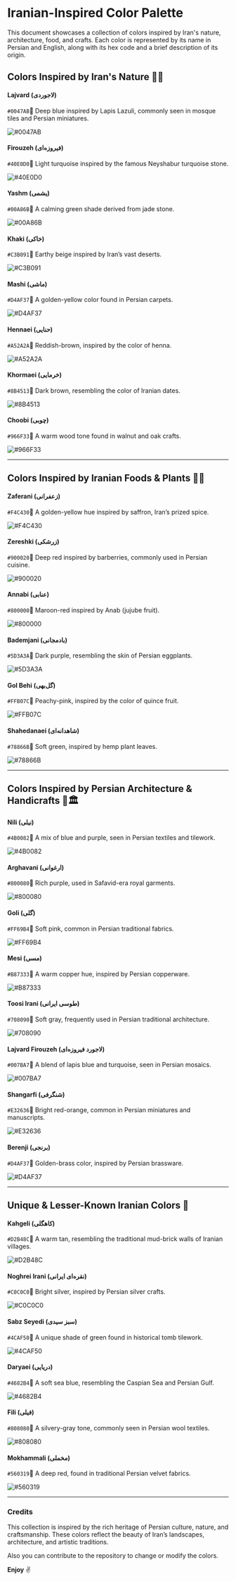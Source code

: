 # Iranian-Inspired Color Palette

This document showcases a collection of colors inspired by Iran's nature, architecture, food, and crafts. Each color is represented by its name in Persian and English, along with its hex code and a brief description of its origin.

## Colors Inspired by Iran's Nature 🌿🌄

#### Lajvard (لاجوردی) 
`#0047AB`🔹 Deep blue inspired by Lapis Lazuli, commonly seen in mosque tiles and Persian miniatures.

![#0047AB](https://img.shields.io/badge/%230047AB-%230047AB.svg?style=for-the-badge&logo=&color=%230047AB)

#### Firouzeh (فیروزه‌ای)
`#40E0D0`🔹 Light turquoise inspired by the famous Neyshabur turquoise stone.

![#40E0D0](https://img.shields.io/badge/%2340E0D0-%2340E0D0.svg?style=for-the-badge&logo=&color=%2340E0D0)

#### Yashm (یشمی)
`#00A86B`🔹 A calming green shade derived from jade stone.

![#00A86B](https://img.shields.io/badge/%2300A86B-%2300A86B.svg?style=for-the-badge&logo=&color=%2300A86B)

#### Khaki (خاکی)
`#C3B091`🔹 Earthy beige inspired by Iran’s vast deserts.

![#C3B091](https://img.shields.io/badge/%23C3B091-%23C3B091.svg?style=for-the-badge&logo=&color=%23C3B091)

#### Mashi (ماشی) 
`#D4AF37`🔹 A golden-yellow color found in Persian carpets.

![#D4AF37](https://img.shields.io/badge/%23D4AF37-%23D4AF37.svg?style=for-the-badge&logo=&color=%23D4AF37)

#### Hennaei (حنايی) 
`#A52A2A`🔹 Reddish-brown, inspired by the color of henna.

![#A52A2A](https://img.shields.io/badge/%23A52A2A-%23A52A2A.svg?style=for-the-badge&logo=&color=%23A52A2A)

#### Khormaei (خرمایی) 
`#8B4513`🔹 Dark brown, resembling the color of Iranian dates.

![#8B4513](https://img.shields.io/badge/%238B4513-%238B4513.svg?style=for-the-badge&logo=&color=%238B4513)

#### Choobi (چوبی) 
`#966F33`🔹 A warm wood tone found in walnut and oak crafts.

![#966F33](https://img.shields.io/badge/%23966F33-%23966F33.svg?style=for-the-badge&logo=&color=%23966F33)

---

## Colors Inspired by Iranian Foods & Plants 🍂🌿

#### Zaferani (زعفرانی) 
`#F4C430`🔹 A golden-yellow hue inspired by saffron, Iran’s prized spice.

![#F4C430](https://img.shields.io/badge/%23F4C430-%23F4C430.svg?style=for-the-badge&logo=&color=%23F4C430)

#### Zereshki (زرشکی) 
`#900020`🔹 Deep red inspired by barberries, commonly used in Persian cuisine.

![#900020](https://img.shields.io/badge/%23900020-%23900020.svg?style=for-the-badge&logo=&color=%23900020)

#### Annabi (عنابی) 
`#800000`🔹 Maroon-red inspired by Anab (jujube fruit).

![#800000](https://img.shields.io/badge/%23800000-%23800000.svg?style=for-the-badge&logo=&color=%23800000)

#### Bademjani (بادمجانی) 
`#5D3A3A`🔹 Dark purple, resembling the skin of Persian eggplants.

![#5D3A3A](https://img.shields.io/badge/%235D3A3A-%235D3A3A.svg?style=for-the-badge&logo=&color=%235D3A3A)

#### Gol Behi (گل‌بهی) 
`#FFB07C`🔹 Peachy-pink, inspired by the color of quince fruit.

![#FFB07C](https://img.shields.io/badge/%23FFB07C-%23FFB07C.svg?style=for-the-badge&logo=&color=%23FFB07C)

#### Shahedanaei (شاهدانه‌ای)  
`#78866B`🔹 Soft green, inspired by hemp plant leaves.

![#78866B](https://img.shields.io/badge/%2378866B-%2378866B.svg?style=for-the-badge&logo=&color=%2378866B)

---

## Colors Inspired by Persian Architecture & Handicrafts 🏺🏛

#### Nili (نیلی) 
`#4B0082`🔹 A mix of blue and purple, seen in Persian textiles and tilework.

![#4B0082](https://img.shields.io/badge/%234B0082-%234B0082.svg?style=for-the-badge&logo=&color=%234B0082)

#### Arghavani (ارغوانی) 
`#800080`🔹 Rich purple, used in Safavid-era royal garments.

![#800080](https://img.shields.io/badge/%23800080-%23800080.svg?style=for-the-badge&logo=&color=%23800080)

#### Goli (گلی) 
`#FF69B4`🔹 Soft pink, common in Persian traditional fabrics.

![#FF69B4](https://img.shields.io/badge/%23FF69B4-%23FF69B4.svg?style=for-the-badge&logo=&color=%23FF69B4)

#### Mesi (مسی) 
`#B87333`🔹 A warm copper hue, inspired by Persian copperware.

![#B87333](https://img.shields.io/badge/%23B87333-%23B87333.svg?style=for-the-badge&logo=&color=%23B87333)

#### Toosi Irani (طوسی ایرانی) 
`#708090`🔹 Soft gray, frequently used in Persian traditional architecture.

![#708090](https://img.shields.io/badge/%23708090-%23708090.svg?style=for-the-badge&logo=&color=%23708090)

#### Lajvard Firouzeh (لاجورد فیروزه‌ای) 
`#007BA7`🔹 A blend of lapis blue and turquoise, seen in Persian mosaics.

![#007BA7](https://img.shields.io/badge/%23007BA7-%23007BA7.svg?style=for-the-badge&logo=&color=%23007BA7)

#### Shangarfi (شنگرفی) 
`#E32636`🔹 Bright red-orange, common in Persian miniatures and manuscripts.

![#E32636](https://img.shields.io/badge/%23E32636-%23E32636.svg?style=for-the-badge&logo=&color=%23E32636)

#### Berenji (برنجی) 
`#D4AF37`🔹 Golden-brass color, inspired by Persian brassware.

![#D4AF37](https://img.shields.io/badge/%23D4AF37-%23D4AF37.svg?style=for-the-badge&logo=&color=%23D4AF37)

---

## Unique & Lesser-Known Iranian Colors 🎨

#### Kahgeli (کاهگلی) 
`#D2B48C`🔹 A warm tan, resembling the traditional mud-brick walls of Iranian villages.

![#D2B48C](https://img.shields.io/badge/%23D2B48C-%23D2B48C.svg?style=for-the-badge&logo=&color=%23D2B48C)

#### Noghrei Irani (نقره‌ای ایرانی) 
`#C0C0C0`🔹 Bright silver, inspired by Persian silver crafts.

![#C0C0C0](https://img.shields.io/badge/%23C0C0C0-%23C0C0C0.svg?style=for-the-badge&logo=&color=%23C0C0C0)

#### Sabz Seyedi (سبز سیدی) 
`#4CAF50`🔹 A unique shade of green found in historical tomb tilework.

![#4CAF50](https://img.shields.io/badge/%234CAF50-%234CAF50.svg?style=for-the-badge&logo=&color=%234CAF50)

#### Daryaei (دریایی)
`#4682B4`🔹 A soft sea blue, resembling the Caspian Sea and Persian Gulf.

![#4682B4](https://img.shields.io/badge/%234682B4-%234682B4.svg?style=for-the-badge&logo=&color=%234682B4)

#### Fili (فیلی) 
`#808080`🔹 A silvery-gray tone, commonly seen in Persian wool textiles.

![#808080](https://img.shields.io/badge/%23808080-%23808080.svg?style=for-the-badge&logo=&color=%23808080)

#### Mokhammali (مخملی)
`#560319`🔹 A deep red, found in traditional Persian velvet fabrics.

![#560319](https://img.shields.io/badge/%23560319-%23560319.svg?style=for-the-badge&logo=&color=%23560319)

---


### Credits

This collection is inspired by the rich heritage of Persian culture, nature, and craftsmanship. These colors reflect the beauty of Iran’s landscapes, architecture, and artistic traditions.


Also you can contribute to the repository to change or modify the colors.


**Enjoy** ✌️
